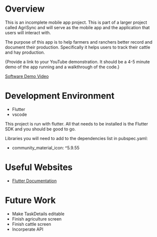 # Overview

This is an incomplete mobile app project. This is part of a larger project called AgriSync and will serve as the mobile app and the application that users will interact with.

The purpose of this app is to help farmers and ranchers better record and document their production. Specifically it helps users to track their cattle and hay production. 

{Provide a link to your YouTube demonstration.  It should be a 4-5 minute demo of the app running and a walkthrough of the code.}

[Software Demo Video](http://youtube.link.goes.here)

# Development Environment

- Flutter
- vscode

This project is run with flutter. All that needs to be installed is the Flutter SDK and you should be good to go.

Libraries you will need to add to the dependencies list in pubspec.yaml:
- community_material_icon: ^5.9.55

# Useful Websites

* [Flutter Documentation](https://docs.flutter.dev/)

# Future Work

* Make TaskDetails editable
* Finish agriculture screen
* Finish cattle screen
* Incorperate API
